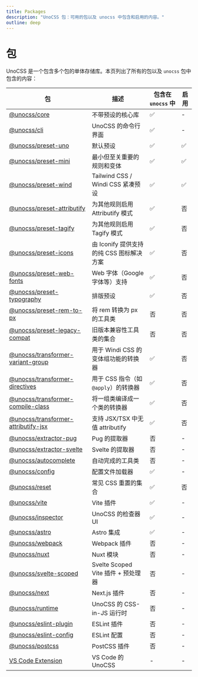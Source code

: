 ```yaml
---
title: Packages
description: "UnoCSS 包：可用的包以及 unocss 中包含和启用的内容。"
outline: deep
---
```


# 包

UnoCSS 是一个包含多个包的单体存储库。本页列出了所有的包以及 `unocss` 包中包含的内容：

| 包                                                                      | 描述                                       | 包含在 `unocss` 中 | 启用 |
|------------------------------------------------------------------------|-------------------------------------------|-------------------|-----|
| [@unocss/core](/tools/core)                                          | 不带预设的核心库                             | ✅                | -   |
| [@unocss/cli](/integrations/cli)                                     | UnoCSS 的命令行界面                           | ✅                | -   |
| [@unocss/preset-uno](/presets/uno)                                   | 默认预设                                     | ✅                | ✅  |
| [@unocss/preset-mini](/presets/mini)                                 | 最小但至关重要的规则和变体                     | ✅                | ✅  |
| [@unocss/preset-wind](/presets/wind)                                 | Tailwind CSS / Windi CSS 紧凑预设              | ✅                | ✅  |
| [@unocss/preset-attributify](/presets/attributify)                   | 为其他规则启用 Attributify 模式               | ✅                | 否  |
| [@unocss/preset-tagify](/presets/tagify)                             | 为其他规则启用 Tagify 模式                    | ✅                | 否  |
| [@unocss/preset-icons](/presets/icons)                               | 由 Iconify 提供支持的纯 CSS 图标解决方案      | ✅                | 否  |
| [@unocss/preset-web-fonts](/presets/web-fonts)                       | Web 字体（Google 字体等）支持                 | ✅                | 否  |
| [@unocss/preset-typography](/presets/typography)                     | 排版预设                                     | ✅                | 否  |
| [@unocss/preset-rem-to-px](/presets/rem-to-px)                       | 将 rem 转换为 px 的工具类                    | 否                | 否  |
| [@unocss/preset-legacy-compat](/presets/legacy-compat)               | 旧版本兼容性工具类的集合                    | 否                | 否  |
| [@unocss/transformer-variant-group](/transformers/variant-group)     | 用于 Windi CSS 的变体组功能的转换器          | ✅                | 否  |
| [@unocss/transformer-directives](/transformers/directives)           | 用于 CSS 指令（如 `@apply`）的转换器          | ✅                | 否  |
| [@unocss/transformer-compile-class](/transformers/compile-class)     | 将一组类编译成一个类的转换器                 | ✅                | 否  |
| [@unocss/transformer-attributify-jsx](/transformers/attributify-jsx) | 支持 JSX/TSX 中无值 attributify               | ✅                | 否  |
| [@unocss/extractor-pug](/extractors/pug)                             | Pug 的提取器                                 | 否                | -   |
| [@unocss/extractor-svelte](/extractors/svelte)                       | Svelte 的提取器                               | 否                | -   |
| [@unocss/autocomplete](/tools/autocomplete)                          | 自动完成的工具类                             | 否                | -   |
| [@unocss/config](/guide/config-file)                                 | 配置文件加载器                               | ✅                | -   |
| [@unocss/reset](/guide/style-reset)                                  | 常见 CSS 重置的集合                           | ✅                | 否  |
| [@unocss/vite](/integrations/vite)                                   | Vite 插件                                    | ✅                | -   |
| [@unocss/inspector](/tools/inspector)                                | UnoCSS 的检查器 UI                          | ✅                | -   |
| [@unocss/astro](/integrations/astro)                                 | Astro 集成                                  | ✅                | -   |
| [@unocss/webpack](/integrations/webpack)                             | Webpack 插件                                 | 否                | -   |
| [@unocss/nuxt](/integrations/nuxt)                                   | Nuxt 模块                                    | 否                | -   |
| [@unocss/svelte-scoped](/integrations/svelte-scoped)                 | Svelte Scoped Vite 插件 + 预处理器            | 否                | -   |
| [@unocss/next](/integrations/next)                                   | Next.js 插件                                 | 否                | -   |
| [@unocss/runtime](/integrations/runtime)                             | UnoCSS 的 CSS-in-JS 运行时                   | 否                | -   |
| [@unocss/eslint-plugin](/integrations/eslint)                        | ESLint 插件                                  | 否                | -   |
| [@unocss/eslint-config](/integrations/eslint)                        | ESLint 配置                                  | 否                | -   |
| [@unocss/postcss](/integrations/postcss)                             | PostCSS 插件                                 | 否                | -   |
| [VS Code Extension](/integrations/vscode)                            | VS Code 的 UnoCSS                             | -                 | -   |
